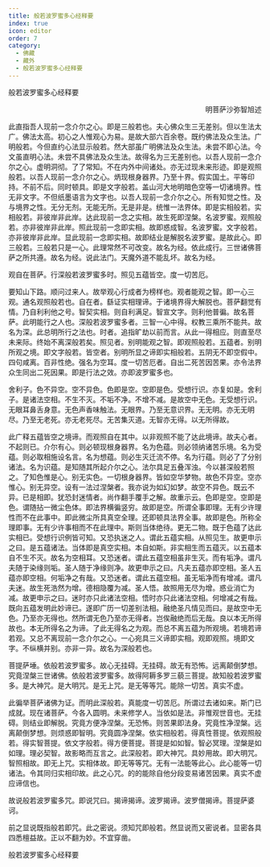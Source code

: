 ```yaml
---
title: 般若波罗蜜多心经释要
index: true
icon: editor
order: 7
category:
  - 佛藏
  - 藏外
  - 般若波罗蜜多心经释要
---
```


般若波罗蜜多心经释要  

　　　　　　　　　　　　　　　　　　　　　　　　　　　　明菩萨沙弥智旭述  

此直指吾人现前一念介尔之心。即是三般若也。夫心佛众生三无差别。但以生法太广。佛法太高。初心之人惟观心为易。是故大部六百余卷。既约佛法及众生法。广明般若。今但直约心法显示般若。然大部虽广明佛法及众生法。未尝不即心法。今文虽直明心法。未尝不具佛法及众生法。故得名为三无差别也。以吾人现前一念介尔之心。虚明洞彻。了了常知。不在内外中间诸处。亦无过现未来形迹。即是观照般若。以吾人现前一念介尔之心。炳现根身器界。乃至十界。假实国土。平等印持。不前不后。同时顿具。即是文字般若。盖山河大地明暗色空等一切诸境界。性无非文字。不但纸墨语言为文字也。以吾人现前一念介尔之心。所有知觉之性。及与境界之性。无分无剂。无能无所。无是非是。统惟一法界体。即是实相般若。实相般若。非彼岸非此岸。达此现前一念之实相。故生死即涅槃。名波罗蜜。观照般若。亦非彼岸非此岸。照此现前一念即实相。故即惑成智。名波罗蜜。文字般若。亦非彼岸非此岸。显此现前一念即实相。故即结业是解脱名波罗蜜。是故此心。即三般若。三般若只是一心。此理常然不可改变。故名为经。依此成行。三世诸佛菩萨之所共遵。故名为经。说此法门。天魔外道不能乱坏。故名为经。  

观自在菩萨。行深般若波罗蜜多时。照见五蕴皆空。度一切苦厄。  

要知山下路。顺问过来人。故举观心行成者为榜样也。观者能观之智。即一心三观。通名观照般若也。自在者。繇证实相理谛。于诸境界得大解脱也。菩萨翻觉有情。乃自利利他之号。智契实相。则自利满足。智宣文字。则利他普徧。故名菩萨。此明能行之人也。深般若波罗蜜多者。三智一心中得。权教三乘所不能共。故名为深。此总明所行之法也。时者。追指旷劫以前而言。从此一得相应。则直至尽未来际。终始不离深般若矣。照见者。别明能观之智。即观照般若。五蕴者。别明所观之境。即文字般若。皆空者。别明所显之谛即实相般若。五阴无不即空假中。四句咸离。百非性绝。强名为空耳。度一切苦厄者。自出二死苦因苦果。亦令法界众生同出二死因果。即是行法之效。亦即波罗蜜多也。  

舍利子。色不异空。空不异色。色即是空。空即是色。受想行识。亦复如是。舍利子。是诸法空相。不生不灭。不垢不净。不增不减。是故空中无色。无受想行识。无眼耳鼻舌身意。无色声香味触法。无眼界。乃至无意识界。无无明。亦无无明尽。乃至无老死。亦无老死尽。无苦集灭道。无智亦无得。以无所得故。  

此广释五蕴皆空之境谛。而观照自在其中。以非观照不能了达此境谛。故夫心者。不起则已。介尔有心。则必顿现根身器界。名为色蕴。则必领纳诸苦乐境。名为受蕴。则必取相施设名言。名为想蕴。则必生灭迁流不停。名为行蕴。则必了了分别诸法。名为识蕴。是知随其所起介尔之心。法尔具足五叠浑浊。今以甚深般若照之。了知色惟是心。别无实色。一切根身器界。皆如空华梦物。故色不异空。空亦惟心。别无异空。设有一法过涅槃者。我亦说为如幻如梦。故空不异色。既云不异。已是相即。犹恐封迷情者。尚作翻手覆手之解。故重示云。色即是空。空即是色。谓随拈一微尘色体。即法界横徧竖穷。故即是空。所谓全事即理。无有少许理性而不在此事中。即此微尘所具真空全理。还即顿具法界全事。故即是色。所称全理即事。无有少许事相而不在此理中。斯则当体绝待。更无二物。既于色蕴了达此实相已。受想行识例皆可知。又恐执迷之人。谓此五蕴实相。从照见生。故更申示之曰。是五蕴诸法。当体即是真空实相。本自如斯。非实相生而五蕴灭。以五蕴本自不生不灭。故名为空相耳。又恐迷者。谓此五蕴空相虽非生灭。而有垢净。谓凡夫随于染缘则垢。圣人随于净缘则净。故更申示之曰。凡夫五蕴亦即空相。圣人五蕴亦即空相。何垢净之有哉。又恐迷者。谓此五蕴空相。虽无垢净而有增减。谓凡夫迷。故生死浩然为增。德相隐覆为减。圣人悟。故照用无尽为增。惑业消亡为减。故更申示之曰。迷时亦只此诸法空相。悟时亦只此诸法空相。何增减之有哉。既向五蕴发明此妙谛已。遂即广历一切差别法相。融绝圣凡情见而曰。是故空中无色。乃至亦无得也。然所谓无色乃至亦无得者。岂俟融绝而后无哉。良以本无所得故也。本无所得名之为谛。了此无得名之为观。而总不离五蕴为所观境。若境若谛若观。又总不离现前一念介尔之心。一心宛具三义谛即实相。观即观照。境即文字。不纵横并别。亦非一异。故名为深般若也。  

菩提萨埵。依般若波罗蜜多。故心无挂碍。无挂碍。故无有恐怖。远离颠倒梦想。究竟涅槃三世诸佛。依般若波罗蜜多。故得阿耨多罗三藐三菩提。故知般若波罗蜜多。是大神咒。是大明咒。是无上咒。是无等等咒。能除一切苦。真实不虚。  

此徧举菩萨诸佛为证。而明此深般若。真能度一切苦厄。所谓过去诸如来。斯门已成就。现在诸菩萨。今各入圆明。未来修学人。当依如是法。非惟观世音也。无挂碍。则结业即解脱。究竟方便净涅槃。无恐怖。则苦果即法身。究竟性净涅槃。远离颠倒梦想。则烦惑即智明。究竟圆净涅槃。依实相般若。得真性菩提。依观照般若。得实智菩提。依文字般若。得方便菩提。菩提是如如智。智必冥理。涅槃是如如理。理必契智。故影略而互言之。此深般若。即大神咒。具妙用故。即大明咒。智照相故。即无上咒。实相体故。即无等等咒。无有一法能等此心。此心能等一切诸法。令其同归实相印故。此之心咒。的的能除自他分段变易诸苦因果。真实不虚应谛信也。  

故说般若波罗蜜多咒。即说咒曰。揭谛揭谛。波罗揭谛。波罗僧揭谛。菩提萨婆诃。  

前之显说既指般若即咒。此之密说。须知咒即般若。然显说而又密说者。显密各具四悉檀益故。正以不翻为妙。不宜穿凿。  

般若波罗蜜多心经释要  
